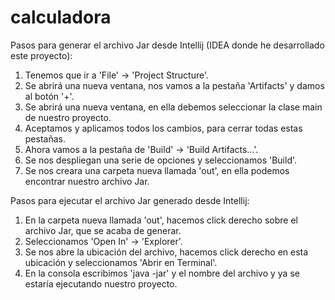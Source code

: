 # calculadora
Pasos para generar el archivo Jar desde Intellij (IDEA donde he desarrollado este proyecto): 

  1. Tenemos que ir a 'File' -> 'Project Structure'. 
  2. Se abrirá una nueva ventana, nos vamos a la pestaña 'Artifacts' y damos al botón '+'. 
  3. Se abrirá una nueva ventana, en ella debemos seleccionar la clase main de nuestro proyecto. 
  4. Aceptamos y aplicamos todos los cambios, para cerrar todas estas pestañas. 
  5. Ahora vamos a la pestaña de 'Build' -> 'Build Artifacts...'. 
  6. Se nos despliegan una serie de opciones y seleccionamos 'Build'. 
  7. Se nos creara una carpeta nueva llamada 'out', en ella podemos encontrar nuestro archivo Jar. 


Pasos para ejecutar el archivo Jar generado desde Intellij: 

  1. En la carpeta nueva llamada 'out', hacemos click derecho sobre el archivo Jar, que se acaba de generar. 
  2. Seleccionamos 'Open In' -> 'Explorer'. 
  3. Se nos abre la ubicación del archivo, hacemos click derecho en esta ubicación y seleccionamos 'Abrir en Terminal'. 
  4. En la consola escribimos 'java -jar' y el nombre del archivo y ya se estaría ejecutando nuestro proyecto. 
